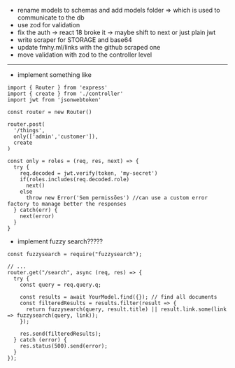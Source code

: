 -   rename models to schemas and add models folder => which is used to communicate to the db
-   use zod for validation
-   fix the auth -> react 18 broke it -> maybe shift to next or just plain jwt
-   write scraper for STORAGE and base64
-   update fmhy.ml/links with the github scraped one
-   move validation with zod to the controller level

---

-   implement something like

```
import { Router } from 'express'
import { create } from './controller'
import jwt from 'jsonwebtoken'

const router = new Router()

router.post(
  '/things',
  only(['admin','customer']),
  create
)

const only = roles = (req, res, next) => {
  try {
    req.decoded = jwt.verify(token, 'my-secret')
    if(roles.includes(req.decoded.role)
      next()
    else
      throw new Error('Sem permissões') //can use a custom error factory to manage better the responses
  } catch(err) {
    next(error)
  }
}
```

-   implement fuzzy search?????

```
const fuzzysearch = require("fuzzysearch");

// ...
router.get("/search", async (req, res) => {
  try {
    const query = req.query.q;

    const results = await YourModel.find({}); // find all documents
    const filteredResults = results.filter(result => {
      return fuzzysearch(query, result.title) || result.link.some(link => fuzzysearch(query, link));
    });

    res.send(filteredResults);
  } catch (error) {
    res.status(500).send(error);
  }
});

```

